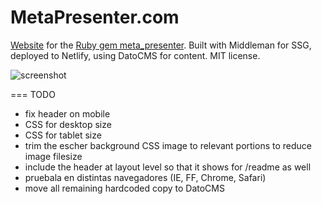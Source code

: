 # MetaPresenter.com

[Website](https://metapresenter.com) for the [Ruby gem meta_presenter](https://github.com/szTheory/meta_presenter). Built with Middleman for SSG, deployed to Netlify, using DatoCMS for content. MIT license.

![screenshot](https://user-images.githubusercontent.com/28652/50430935-fe87b780-0894-11e9-86a6-b3fda43abbad.jpeg)

=== TODO
* fix header on mobile
* CSS for desktop size
* CSS for tablet size
* trim the escher background CSS image to relevant portions to reduce image filesize
* include the header at layout level so that it shows for /readme as well
* pruebala en distintas navegadores (IE, FF, Chrome, Safari)
* move all remaining hardcoded copy to DatoCMS